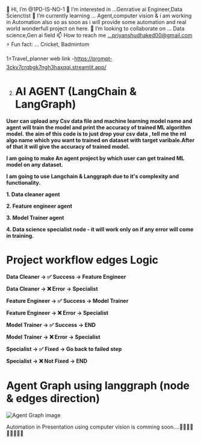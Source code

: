 👋 Hi, I’m @1PD-IS-NO-1
👀 I’m interested in ...Genrative ai Engineer,Data Scienctist
🌱 I’m currently learning ... Agent,computer vision & i am working in Automation also so as soon as i will provide some automation and real world wonderfull project on here.
💞️ I’m looking to collaborate on ... Data science,Gen ai field
📫 How to reach me ...priyanshudhaked00@gmail.com
⚡ Fun fact: ... Cricket, Badmintom


1⚡Travel_planner web link -https://prompt-3ckv7crqbgk7ngh3haxqqi.streamlit.app/


2. # **AI AGENT (LangChain & LangGraph)**
**User can upload any Csv data file and machine learning model name and agent will train the model and print the accuracy of trained ML algorithm model.**
**the aim of this code is to just drop your csv data , tell me the ml algo name which you want to trained on dataset with target varibale.After of that it will give the accuracy of trained model.**


**I am going to make An agent project by which user can get trained ML model on any dataset.**

**I am going to use Langchain & Langgraph due to it's complexity and  functionality.**


 **1. Data cleaner agent**

**2. Feature engineer agent**

**3. Model Trainer agent**

**4. Data science specialist node - it will work only on if any error will come in training.**


# **Project workflow edges Logic**
**Data Cleaner → ✅ Success → Feature Engineer**

**Data Cleaner → ❌ Error → Specialist**

**Feature Engineer → ✅ Success → Model Trainer**

**Feature Engineer → ❌ Error → Specialist**

**Model Trainer → ✅ Success → END**

**Model Trainer → ❌ Error → Specialist**

**Specialist → ✅ Fixed → Go back to failed step**

**Specialist → ❌ Not Fixed → END**


# **Agent Graph using langgraph (node & edges direction)**
![Agent Graph image](https://github.com/user-attachments/assets/cda6ead1-9843-43ed-9380-c3a8127798f8)



Automation in Presentation using computer vision is comming soon....👀👀👀👋👋👋👋👋👋
